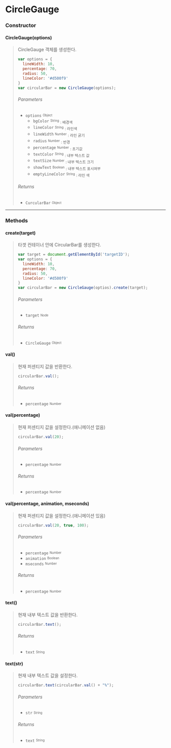 # CircleGauge
 
### Constructor 
#### CircleGauge(options)
  > CircleGauge 객체를 생성한다.  
  > ```javascript 
  > var options = {
  >   lineWidth: 10,
  >   percentage: 70,
  >   radius: 50,
  >   lineColor: '#d500f9'
  > }
  > var circularBar = new CircleGauge(options);
  > ```
  >  ###### Parameters  
  > * `options` <sub><sup>Object</sub></sup> 
  >   * `bgColor` <sub><sup>String</sub></sup> <sub>: 배경색</sub>  
  >   * `lineColor` <sub><sup>String</sub></sup> <sub>: 라인색</sub>  
  >   * `lineWidth` <sub><sup>Number</sub></sup> <sub>: 라인 굵기 </sub>
  >   * `radius` <sub><sup>Number</sub></sup> <sub>: 반경 </sub>
  >   * `percentage` <sub><sup>Number</sub></sup> <sub>: 초기값 </sub>  
  >   * `textColor` <sub><sup>String</sub></sup> <sub>: 내부 텍스트 값 </sub> 
  >   * `textSize` <sub><sup>Number</sub></sup> <sub>: 내부 텍스트 크기 </sub> 
  >   * `showText` <sub><sup>Boolean</sub></sup> <sub>: 내부 텍스트 표시여부 </sub> 
  >   * `emptyLineColor` <sub><sup>String</sub></sup> <sub>: 라인 색 </sub>
  >  ###### Returns  
  > * `CurcularBar` <sub><sup>Object</sub></sup> 
***  
### Methods 
#### create(target)
  > 타겟 컨테이너 안에 CircularBar를 생성한다.  
  > ```javascript
  > var target = document.getElementById('targetID');
  > var options = {
  >   lineWidth: 10,
  >   percentage: 70,
  >   radius: 50,
  >   lineColor: '#d500f9'
  > }
  > var circularBar = new CircleGauge(optios).create(target);
  > ```
  >  ###### Parameters  
  > * `target` <sub><sup>Node</sub></sup>   
  >  ###### Returns  
  > * `CircleGauge` <sub><sup>Object</sub></sup> 
#### val()
  > 현재 퍼센티지 값을 반환한다.   
  > ```javascript
  > circularBar.val();
  > ```   
  >  ###### Returns  
  > * `percentage` <sub><sup>Number</sub></sup> 
  
#### val(percentage)
  > 현재 퍼센티지 값을 설정한다.(애니메이션 없음)   
  > ```javascript
  > circularBar.val(20);
  > ```   
  >  ###### Parameters  
  > * `percentage` <sub><sup>Number</sub></sup>   
  >  ###### Returns  
  > * `percentage` <sub><sup>Number</sub></sup> 
  
#### val(percentage, animation, mseconds)
  > 현재 퍼센티지 값을 설정한다.(애니메이션 있음)   
  > ```javascript
  > circularBar.val(20, true, 100);
  > ```   
  >  ###### Parameters  
  > * `percentage` <sub><sup>Number</sub></sup>   
  > * `animation` <sub><sup>Boolean</sub></sup>   
  > * `mseconds` <sub><sup>Number</sub></sup>   
  >  ###### Returns  
  > * `percentage` <sub><sup>Number</sub></sup> 

#### text()
  > 현재 내부 텍스트 값을 반환한다.   
  > ```javascript
  > circularBar.text();
  > ```   
  >  ###### Returns  
  > * `text` <sub><sup>String</sub></sup> 
  
#### text(str)
  > 현재 내부 텍스트 값을 설정한다.   
  > ```javascript
  > circularBar.text(circularBar.val() + "%");
  > ```   
  >  ###### Parameters  
  > * `str` <sub><sup>String</sub></sup>     
  >  ###### Returns  
  > * `text` <sub><sup>String</sub></sup> 